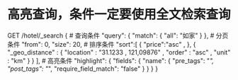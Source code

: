 # 高亮查询，条件一定要使用全文检索查询
GET /hotel/_search
{
    # 查询条件
    "query": {
        "match": {
            "all": "如家"
            }
    },
    # 分页条件
    "from": 0,
    "size": 20,
    # 排序条件
    "sort":[
        {
            "price":"asc" ,
        },
        {
            "_geo_distance" :
                {
                    "location" : "31.1233 , 121,09876" ,
                    "order" : "asc" ,
                    "unit" : "km"
                }
        }
    ],
    # 高亮条件
    "highlight": {
        "fields": {
            "name": {
                "pre_tags": "<em>",
                "post_tags": "</em>",
                "require_field_match": "false"
            }
        }
    }
}

